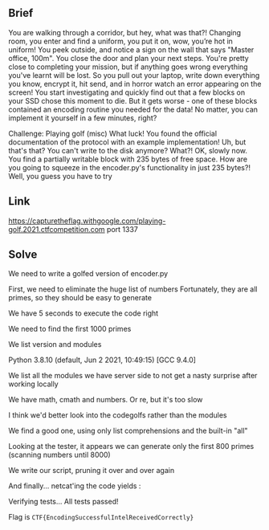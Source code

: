 ## Brief

You are walking through a corridor, but hey, what was that?! Changing room, you enter and find a uniform, you put it on, wow, you’re hot in uniform! You peek outside, and notice a sign on the wall that says "Master office, 100m". You close the door and plan your next steps. You're pretty close to completing your mission, but if anything goes wrong everything you've learnt will be lost. So you pull out your laptop, write down everything you know, encrypt it, hit send, and in horror watch an error appearing on the screen! You start investigating and quickly find out that a few blocks on your SSD chose this moment to die. But it gets worse - one of these blocks contained an encoding routine you needed for the data! No matter, you can implement it yourself in a few minutes, right?

Challenge: Playing golf (misc)
What luck! You found the official documentation of the protocol with an example implementation! Uh, but that's that? You can't write to the disk anymore? What?! OK, slowly now. You find a partially writable block with 235 bytes of free space. How are you going to squeeze in the encoder.py's functionality in just 235 bytes?! Well, you guess you have to try

## Link

https://capturetheflag.withgoogle.com/playing-golf.2021.ctfcompetition.com port 1337

## Solve

We need to write a golfed version of encoder.py

First, we need to eliminate the huge list of numbers
Fortunately, they are all primes, so they should be easy to generate

We have 5 seconds to execute the code right

We need to find the first 1000 primes

We list version and modules

Python 3.8.10 (default, Jun  2 2021, 10:49:15) 
[GCC 9.4.0]

We list all the modules we have server side to not get a nasty surprise after working locally

We have math, cmath and numbers. Or re, but it's too slow

I think we'd better look into the codegolfs rather than the modules

We find a good one, using only list comprehensions and the built-in "all"

Looking at the tester, it appears we can generate only the first 800 primes (scanning numbers until 8000)

We write our script, pruning it over and over again

And finally... netcat'ing the code yields :

Verifying tests...
All tests passed!

Flag is `CTF{EncodingSuccessfulIntelReceivedCorrectly}`
